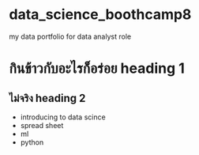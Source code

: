 # data_science_boothcamp8
my data portfolio for data analyst  role 


# กินข้าวกับอะไรก็อร่อย heading 1

## ไม่จริง heading 2
- introducing to data scince
- spread sheet
- ml
- python 
